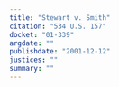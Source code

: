 ```yaml
---
title: "Stewart v. Smith"
citation: "534 U.S. 157"
docket: "01-339"
argdate: ""
publishdate: "2001-12-12"
justices: ""
summary: ""
---
```


